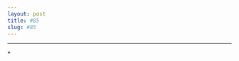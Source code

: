 ```yaml
---
layout: post
title: #85
slug: #85
---
```

---
<p class="description" style="text-align: justify;">
*
